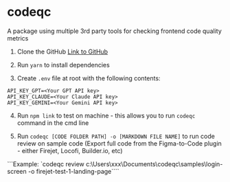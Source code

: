 # codeqc

A package using multiple 3rd party tools for checking frontend code quality metrics

1. Clone the GitHub [Link to GitHub](https://github.com/kapydev/codeqc)

2. Run `yarn` to install dependencies

3. Create `.env` file at root with the following contents:

```
API_KEY_GPT=<Your GPT API key>
API_KEY_CLAUDE=<Your Claude API key>
API_KEY_GEMINI=<Your Gemini API key>
```

4. Run `npm link` to test on machine - this allows you to run `codeqc` command in the cmd line

5. Run `codeqc [CODE FOLDER PATH] -o [MARKDOWN FILE NAME]` to run code review on sample code (Export full code from the Figma-to-Code plugin - either Firejet, Locofi, Builder.io, etc)

```Example: `codeqc review c:\Users\xxx\Documents\codeqc\samples\login-screen -o firejet-test-1-landing-page````
